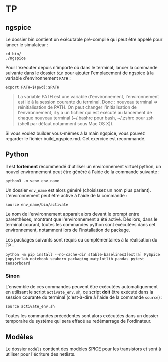 # TP


## ngspice

Le dossier bin contient un exécutable pré-compilé qui peut être appelé 
pour lancer le simulateur :

```shell
cd bin/
./ngspice
```


Pour l'exécuter depuis n'importe où dans le terminal, lancer la commande 
suivante dans le dossier `bin` pour ajouter l'emplacement de ngspice à 
la variable d'environnement `PATH` :
```shell
export PATH=$(pwd):$PATH
```

> La variable PATH est une variable d'environnement, l'environnement est 
> lié à la session courante du terminal. Donc : nouveau terminal => 
> réinitialisation de PATH. On peut changer l'initialisation de 
> l'environnement, il y a un fichier qui est exécuté au lancement de 
> chaque nouveau terminal (~/.bashrc pour bash, ~/.zshrc pour zsh 
> (shell par défaut notamment sous Mac OS X)).


Si vous voulez builder vous-mêmes à la main ngspice, vous pouvez 
regarder le fichier build_ngspice.md. Cet exercice est recommandé.


## Python

Il est **fortement** recommendé d'utiliser un environnement virtuel 
python, un nouvel environnement peut être généré à l'aide de la 
commande suivante :
```shell
python3 -m venv env_name
```

Un dossier `env_name` est alors généré (choisissez un nom plus 
parlant). L'environnement peut être activé à l'aide de la commande :
```shell
source env_name/bin/activate
```

Le nom de l'environnement apparait alors devant le prompt entre 
parenthèses, montrant que l'environnement a été activé. Dès lors, dans 
le terminal courant, toutes les commandes python sont exécutées dans 
cet environnement, notamment lors de l'installation de package.

Les packages suivants sont requis ou complémentaires à la réalisation 
du TP :
```shell
python -m pip install --no-cache-dir stable-baselines3[extra] PySpice jupyterlab notebook seaborn packaging matplotlib pandas pytest tensorboard
```


### Sinon

L'ensemble de ces commandes peuvent être exécutées automatiquement en 
utilisant le script `activate_env.sh`, ce script **doit** être exécuté 
dans la session courante du terminal (c'est-à-dire à l'aide de la 
commande `source`) :
```shell
source activate_env.sh
```
Toutes les commandes précédentes sont alors exécutées dans un dossier 
temporaire du système qui sera effacé au redémarrage de l'ordinateur.


## Modèles

Le dossier `models` contient des modèles SPICE pour les transistors et 
sont à utiliser pour l'écriture des netlists. 
